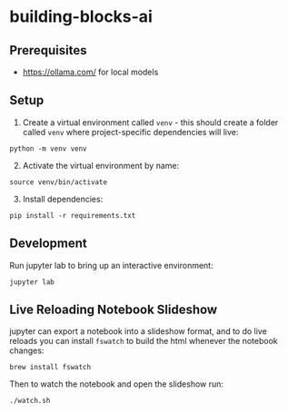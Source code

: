 # building-blocks-ai

## Prerequisites
* https://ollama.com/ for local models

## Setup
1. Create a virtual environment called `venv` - this should create a folder called `venv` where project-specific dependencies will live:
```
python -m venv venv
```
2. Activate the virtual environment by name:
```
source venv/bin/activate
```
3. Install dependencies:
```
pip install -r requirements.txt
```

## Development
Run jupyter lab to bring up an interactive environment:
```
jupyter lab
```

## Live Reloading Notebook Slideshow
jupyter can export a notebook into a slideshow format, and to do live reloads you can install `fswatch` to build the html whenever the notebook changes:
```
brew install fswatch
```

Then to watch the notebook and open the slideshow run:
```
./watch.sh
```